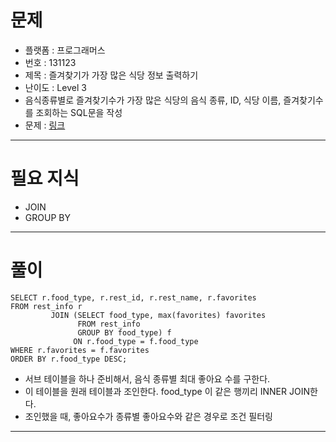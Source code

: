 # 문제
- 플랫폼 : 프로그래머스
- 번호 : 131123
- 제목 : 즐겨찾기가 가장 많은 식당 정보 출력하기
- 난이도 : Level 3
- 음식종류별로 즐겨찾기수가 가장 많은 식당의 음식 종류, ID, 식당 이름, 즐겨찾기수를 조회하는 SQL문을 작성
- 문제 : <a href="https://school.programmers.co.kr/learn/courses/30/lessons/131123" target="_blank">링크</a>

---

# 필요 지식
- JOIN
- GROUP BY

---

# 풀이
```mysql
SELECT r.food_type, r.rest_id, r.rest_name, r.favorites
FROM rest_info r
         JOIN (SELECT food_type, max(favorites) favorites
               FROM rest_info
               GROUP BY food_type) f
              ON r.food_type = f.food_type
WHERE r.favorites = f.favorites
ORDER BY r.food_type DESC;
```
- 서브 테이블을 하나 준비해서, 음식 종류별 최대 좋아요 수를 구한다.
- 이 테이블을 원래 테이블과 조인한다. food_type 이 같은 행끼리 INNER JOIN한다.
- 조인했을 때, 좋아요수가 종류별 좋아요수와 같은 경우로 조건 필터링

---

